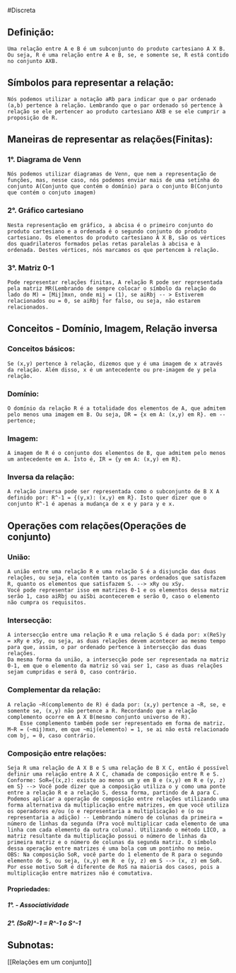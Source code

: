 #Discreta
## Definição: 
	Uma relação entre A e B é um subconjunto do produto cartesiano A X B. Ou seja, R é uma relação entre A e B, se, e somente se, R está contido no conjunto AXB.
	
## Símbolos para representar a relação:
	Nós podemos utilizar a notação aRb para indicar que o par ordenado (a,b) pertence à relação. Lembrando que o par ordenado só pertence à relação se ele pertencer ao produto cartesiano AXB e se ele cumprir a proposição de R.
	

## Maneiras de representar as relações(Finitas):
### 1°. Diagrama de Venn
	Nós podemos utilizar diagramas de Venn, que nem a representação de funções, mas, nesse caso, nós podemos enviar mais de uma setinha do conjunto A(Conjunto que contém o domínio) para o conjunto B(Conjunto que contém o conjuto imagem)

### 2°. Gráfico cartesiano
	Nesta representação em gráfico, a abcisa é o primeiro conjunto do produto cartesiano e a ordenada é o segundo conjunto do produto cartesiano. Os elementos do produto cartesiano A X B, são os vértices dos quadrilateros formados pelas retas paralelas à abcisa e à ordenada. Destes vértices, nós marcamos os que pertencem à relação.

### 3°. Matriz 0-1
	Pode representar relações finitas, A relação R pode ser representada pela matriz MR(Lembrando de sempre colocar o símbolo da relação do lado do M) = [Mij]mxn, onde mij = (1), se aiRbj -- > Estiverem relacionados ou = 0, se aiRbj for falso, ou seja, não estarem relacionados.

## Conceitos - Domínio, Imagem, Relação inversa
### Conceitos básicos:
	Se (x,y) pertence à relação, dizemos que y é uma imagem de x através da relação. Além disso, x é um antecedente ou pre-imagem de y pela relação.

### Domínio:
	O domínio da relação R é a totalidade dos elementos de A, que admitem pelo menos uma imagem em B. Ou seja, DR = {x em A: (x,y) em R}. em -- pertence;

### Imagem:
	A imagem de R é o conjunto dos elementos de B, que admitem pelo menos um antecedente em A. Isto é, IR = {y em A: (x,y) em R}.
	
### Inversa da relação:
	A relação inversa pode ser representada como o subconjunto de B X A definido por: R^-1 = {(y,x): (x,y) em R}. Isto quer dizer que o conjunto R^-1 é apenas a mudança de x e y para y e x.

## Operações com relações(Operações de conjunto)

### União:
	A união entre uma relação R e uma relação S é a disjunção das duas relações, ou seja, ela contém tanto os pares ordenados que satisfazem R, quanto os elementos que satisfazem S. --> xRy ou xSy. 
	Você pode representar isso em matrizes 0-1 e os elementos dessa matriz serão 1, caso aiRbj ou aiSbi acontecerem e serão 0, caso o elemento não cumpra os requisitos.

### Intersecção:
	A intersecção entre uma relação R e uma relação S é dada por: x(ReS)y = xRy e xSy, ou seja, as duas relações devem acontecer ao mesmo tempo para que, assim, o par ordenado pertence à intersecção das duas relações.
	Da mesma forma da união, a intersecção pode ser representada na matriz 0-1, em que o elemento da matriz só vai ser 1, caso as duas relações sejam cumpridas e será 0, caso contrário.

### Complementar da relação:
	A relação ~R(complemento de R) é dada por: (x,y) pertence a ~R, se, e somente se, (x,y) não pertence a R. Recordando que a relação complemento ocorre em A X B(mesmo conjunto universo de R).
		Esse complemento também pode ser representado em forma de matriz. M~R = (~mij)mxn, em que ~mij(elemento) = 1, se ai não está relacionado com bj, = 0, caso contrário.

### Composição entre relações:
	Seja R uma relação de A X B e S uma relação de B X C, então é possível definir uma relação entre A X C, chamada de composição entre R e S. Conforme: SoR={(x,z): existe ao menos um y em B e (x,y) em R e (y, z) em S} --> Você pode dizer que a composição utiliza o y como uma ponte entre a relação R e a relação S, dessa forma, partindo de A para C.
	Podemos aplicar a operação de composição entre relações utilizando uma forma alternativa da multiplicação entre matrizes, em que você utiliza os operadores e/ou (o e representaria a multiplicação) e (o ou representaria a adição) -- Lembrando número de colunas da primeira = número de linhas da segunda (Pra você multiplicar cada elemento de uma linha com cada elemento da outra coluna). Utilizando o método LICO, a matriz resultante da multiplicação possui o número de linhas da primeira matriz e o número de colunas da segunda matriz. O símbolo dessa operação entre matrizes é uma bola com um pontinho no meio.
	OBS: Na composição SoR, você parte do 1 elemento de R para o segundo elemento de S, ou seja, (x,y) em R  e (y, z) em S --> (x, z) em SoR. Por esse motivo SoR é diferente de RoS na maioria dos casos, pois a multiplicação entre matrizes não é comutativa.

#### Propriedades:
##### 1°. - Associatividade

##### 2°. (SoR)^-1 = R^-1 o S^-1 

## Subnotas:
[[Relações em um conjunto]] 


